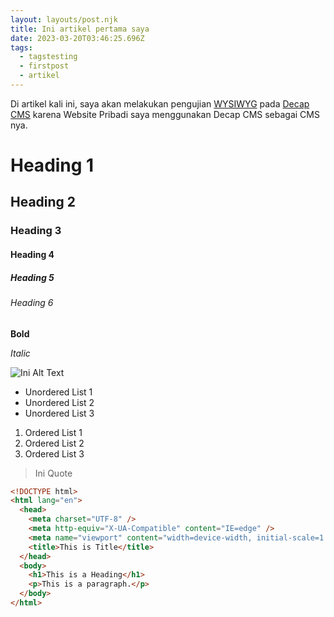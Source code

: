 ```yaml
---
layout: layouts/post.njk
title: Ini artikel pertama saya
date: 2023-03-20T03:46:25.696Z
tags:
  - tagstesting
  - firstpost
  - artikel
---
```

Di artikel kali ini, saya akan melakukan pengujian [WYSIWYG](https://en.wikipedia.org/wiki/WYSIWYG) pada [Decap CMS](https://decapcms.org/) karena Website Pribadi saya menggunakan Decap CMS sebagai CMS nya.

# H﻿eading 1

## H﻿eading 2

### H﻿eading 3

#### H﻿eading 4

##### H﻿eading 5

###### H﻿eading 6

**B﻿old**

*I﻿talic*

![Ini Alt Text](/images/lawn_forest_mountains_144578_3840x2756.jpg "Ini Judul Gambar")

* U﻿nordered List 1
* U﻿nordered List 2
* U﻿nordered List 3

1. O﻿rdered List 1
2. O﻿rdered List 2
3. O﻿rdered List 3

> I﻿ni Quote

```html
<!DOCTYPE html>
<html lang="en">
  <head>
    <meta charset="UTF-8" />
    <meta http-equiv="X-UA-Compatible" content="IE=edge" />
    <meta name="viewport" content="width=device-width, initial-scale=1.0" />
    <title>This is Title</title>
  </head>
  <body>
    <h1>This is a Heading</h1>
    <p>This is a paragraph.</p>
  </body>
</html>
```